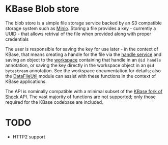 # KBase Blob store

The blob store is a simple file storage service backed by an S3 compatible storage system
such as [Minio](https://min.io/). Storing a file provides a key - currently a UUID - that
allows retrival of the file when provided along with proper credentials

The user is responsible for saving the key for use later - in the context of KBase, that means
creating a handle for the file via the [handle service](https://github.com/kbase/handle_service2)
and saving an object to the [workspace](https://github.com/kbase/workspace_deluxe) containing that handle in an `@id handle` annotation, or saving the key directly in the workspace object in an `@id bytestream` annotation. See the workspace documentation for details; also the
[DataFileUtil](https://github.com/kbaseapps/DataFileUtil)
module can assist with these functions in the context of KBase applications.

The API is nominally compatible with a minimal subset of the
[KBase fork of Shock](https://github.com/kbase/Shock) API. The vast majority of functions are
not supported; only those required for the KBase codebase are included.


# TODO
* HTTP2 support

